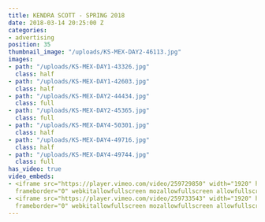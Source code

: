 ```yaml
---
title: KENDRA SCOTT - SPRING 2018
date: 2018-03-14 20:25:00 Z
categories:
- advertising
position: 35
thumbnail_image: "/uploads/KS-MEX-DAY2-46113.jpg"
images:
- path: "/uploads/KS-MEX-DAY1-43326.jpg"
  class: half
- path: "/uploads/KS-MEX-DAY1-42603.jpg"
  class: half
- path: "/uploads/KS-MEX-DAY2-44434.jpg"
  class: full
- path: "/uploads/KS-MEX-DAY2-45365.jpg"
  class: full
- path: "/uploads/KS-MEX-DAY4-50301.jpg"
  class: half
- path: "/uploads/KS-MEX-DAY4-49716.jpg"
  class: half
- path: "/uploads/KS-MEX-DAY4-49744.jpg"
  class: full
has_video: true
video_embeds:
- <iframe src="https://player.vimeo.com/video/259729850" width="1920" height="1080"
  frameborder="0" webkitallowfullscreen mozallowfullscreen allowfullscreen></iframe>
- <iframe src="https://player.vimeo.com/video/259733543" width="1920" height="1080"
  frameborder="0" webkitallowfullscreen mozallowfullscreen allowfullscreen></iframe>
---
```


